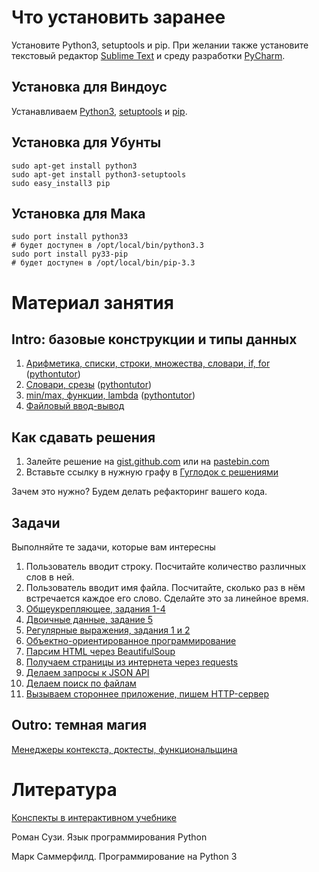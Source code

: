 Что установить заранее
======================

Установите Python3, setuptools и pip. При желании также установите текстовый редактор [Sublime Text](http://www.sublimetext.com/) и среду разработки [PyCharm](http://www.jetbrains.com/pycharm/).

Установка для Виндоус
---------------------

Устанавливаем [Python3](http://python.org/download/), [setuptools](http://www.lfd.uci.edu/~gohlke/pythonlibs/#setuptools)
и [pip](http://www.lfd.uci.edu/~gohlke/pythonlibs/#pip).

Установка для Убунты
--------------------

    sudo apt-get install python3
    sudo apt-get install python3-setuptools
    sudo easy_install3 pip

Установка для Мака
------------------

	sudo port install python33
	# будет доступен в /opt/local/bin/python3.3
	sudo port install py33-pip
	# будет доступен в /opt/local/bin/pip-3.3


Материал занятия
================


Intro: базовые конструкции и типы данных
----------------------------------------

1. [Арифметика, списки, строки, множества, словари, if, for](python_examples.py) ([pythontutor](http://gg.gg/se_tutor_1))
2. [Словари, срезы](python_examples_2.py) ([pythontutor](http://gg.gg/se_tutor_2))
3. [min/max, функции, lambda](python_examples_3.py) ([pythontutor](http://gg.gg/se_tutor_3_v2))
3. [Файловый ввод-вывод](http://contest.mccme.ru/pylernu/courses/1534/lessons/file_io/)

Как сдавать решения
-------------------

1. Залейте решение на [gist.github.com](https://gist.github.com/) или на [pastebin.com](http://pastebin.com/)
2. Вставьте ссылку в нужную графу в [Гуглодок с решениями](https://docs.google.com/spreadsheet/ccc?key=0AtJr69JHs0W0dHBtaExsZDR3TkpjaHphbTcwYmpLX3c&usp=sharing#gid=1)

Зачем это нужно? Будем делать рефакторинг вашего кода.

Задачи
------

Выполняйте те задачи, которые вам интересны

1. Пользователь вводит строку. Посчитайте количество различных слов в ней.
2. Пользователь вводит имя файла. Посчитайте, сколько раз в нём встречается каждое его слово. Сделайте это за линейное время.
3. [Общеукрепляющее, задания 1-4](https://github.com/vpavlenko/python-for-ml-tasks)
4. [Двоичные данные, задание 5](https://sites.google.com/site/vpavlenkoinf/home/teoria/kodirovki-i-dvoicnye-dannye-zadanie)
5. [Регулярные выражения, задания 1 и 2](https://github.com/vpavlenko/regexp-task/)
6. [Объектно-ориентированное программирование](oop)
1. [Парсим HTML через BeautifulSoup](parse_html)
2. [Получаем страницы из интернета через requests](wget)
3. [Делаем запросы к JSON API](api)
3. [Делаем поиск по файлам](ack)
10. [Вызываем стороннее приложение, пишем HTTP-сервер](server)

Outro: темная магия
-------------------

[Менеджеры контекста, доктесты, функциональщина](http://vpavlenko.github.io/startup-engineering/python-bis/dark_magic/)

Литература
==========

[Конспекты в интерактивном учебнике](http://contest.mccme.ru/pylernu/)

Роман Сузи. Язык программирования Python

Марк Саммерфилд. Программирование на Python 3
